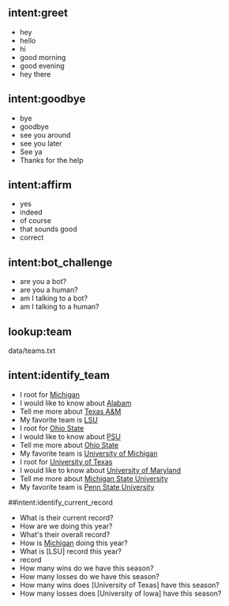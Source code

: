 ## intent:greet
- hey
- hello
- hi
- good morning
- good evening
- hey there

## intent:goodbye
- bye
- goodbye
- see you around
- see you later
- See ya
- Thanks for the help

## intent:affirm
- yes
- indeed
- of course
- that sounds good
- correct

## intent:bot_challenge
- are you a bot?
- are you a human?
- am I talking to a bot?
- am I talking to a human?


## lookup:team
  data/teams.txt

## intent:identify_team
- I root for [Michigan](team)
- I would like to know about [Alabam](team)
- Tell me more about [Texas A&M](team)
- My favorite team is [LSU](team)
- I root for [Ohio State](team)
- I would like to know about [PSU](team)
- Tell me more about [Ohio State](team)
- My favorite team is [University of Michigan](team)
- I root for [University of Texas](team)
- I would like to know about [University of Maryland](team)
- Tell me more about [Michigan State University](team)
- My favorite team is [Penn State University](team)

##intent:identify_current_record
- What is their current record?
- How are we doing this year?
- What's their overall record?
- How is [Michigan](team) doing this year?
- What is [LSU] record this year?
- record
- How many wins do we have this season?
- How many losses do we have this season?
- How many wins does [University of Texas] have this season?
- How many losses does [University of Iowa] have this season?
